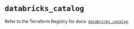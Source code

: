 # `databricks_catalog`

Refer to the Terraform Registry for docs: [`databricks_catalog`](https://registry.terraform.io/providers/databricks/databricks/1.64.1/docs/resources/catalog).
